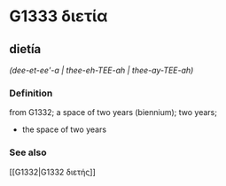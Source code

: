# G1333 διετία

## dietía

_(dee-et-ee'-a | thee-eh-TEE-ah | thee-ay-TEE-ah)_

### Definition

from G1332; a space of two years (biennium); two years; 

- the space of two years

### See also

[[G1332|G1332 διετής]]
